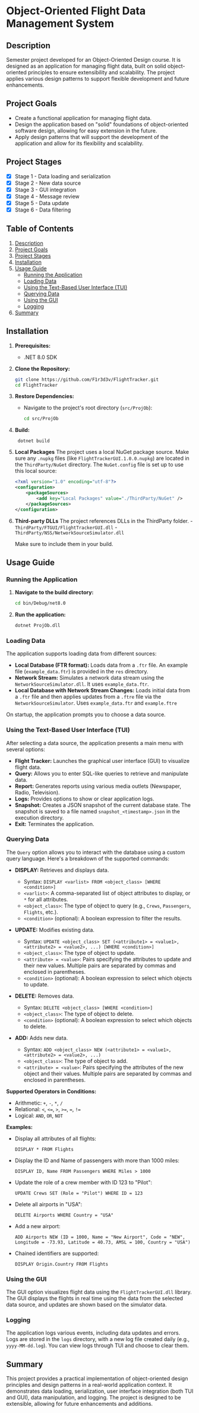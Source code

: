 # Object-Oriented Flight Data Management System

## Description

Semester project developed for an Object-Oriented Design course. It is designed as an application for managing flight data, built on solid object-oriented principles to ensure extensibility and scalability. The project applies various design patterns to support flexible development and future enhancements.

## Project Goals

-   Create a functional application for managing flight data.
-   Design the application based on "solid" foundations of object-oriented software design, allowing for easy extension in the future.
-   Apply design patterns that will support the development of the application and allow for its flexibility and scalability.

## Project Stages

-   [x] Stage 1 - Data loading and serialization
-   [x] Stage 2 - New data source
-   [x] Stage 3 - GUI integration
-   [x] Stage 4 - Message review
-   [x] Stage 5 - Data update
-   [x] Stage 6 - Data filtering

## Table of Contents

1.  [Description](#description)
2.  [Project Goals](#project-goals)
3.  [Project Stages](#project-stages)
4.  [Installation](#installation)
5.  [Usage Guide](#usage-guide)
    -   [Running the Application](#running-the-application)
    -   [Loading Data](#loading-data)
    -   [Using the Text-Based User Interface (TUI)](#using-the-text-based-user-interface-tui)
    -   [Querying Data](#querying-data)
    -   [Using the GUI](#using-the-gui)
    -   [Logging](#logging)
6. [Summary](#summary)

## Installation

1.  **Prerequisites:**
    -   .NET 8.0 SDK

2.  **Clone the Repository:**

    ```bash
    git clone https://github.com/F1r3d3v/FlightTracker.git
    cd FlightTracker
    ```

3.  **Restore Dependencies:**

    - Navigate to the project's root directory (`src/ProjOb`):
      ```bash
      cd src/ProjOb
      ```

4. **Build:**
   ```
    dotnet build
   ```
   
5. **Local Packages**
      The project uses a local NuGet package source.  Make sure any `.nupkg` files (like `FlightTrackerGUI.1.0.0.nupkg`) are located in the `ThirdParty/NuGet` directory.  The `NuGet.config` file is set up to use this local source:

    ```xml
    <?xml version="1.0" encoding="utf-8"?>
    <configuration>
        <packageSources>
            <add key="Local Packages" value="./ThirdParty/NuGet" />
        </packageSources>
    </configuration>
    ```

6. **Third-party DLLs**
    The project references DLLs in the ThirdParty folder.
        - `ThirdParty/FTGUI/FlightTrackerGUI.dll`
        -   `ThirdParty/NSS/NetworkSourceSimulator.dll`
        
    Make sure to include them in your build.


## Usage Guide

### Running the Application

1.  **Navigate to the build directory:**

    ```bash
    cd bin/Debug/net8.0
    ```

2.  **Run the application:**

    ```bash
    dotnet ProjOb.dll
    ```

### Loading Data
The application supports loading data from different sources:

-   **Local Database (FTR format):**  Loads data from a `.ftr` file.  An example file (`example_data.ftr`) is provided in the `res` directory.
-   **Network Stream:** Simulates a network data stream using the `NetworkSourceSimulator.dll`. It uses `example_data.ftr`.
- **Local Database with Network Stream Changes:** Loads initial data from a `.ftr` file and then applies updates from a `.ftre` file via the `NetworkSourceSimulator`.  Uses `example_data.ftr` and `example.ftre`

On startup, the application prompts you to choose a data source.

### Using the Text-Based User Interface (TUI)

After selecting a data source, the application presents a main menu with several options:

-   **Flight Tracker:** Launches the graphical user interface (GUI) to visualize flight data.
-   **Query:** Allows you to enter SQL-like queries to retrieve and manipulate data.
-   **Report:** Generates reports using various media outlets (Newspaper, Radio, Television).
-   **Logs:** Provides options to show or clear application logs.
-   **Snapshot:** Creates a JSON snapshot of the current database state.  The snapshot is saved to a file named `snapshot_<timestamp>.json` in the execution directory.
-   **Exit:** Terminates the application.

### Querying Data

The `Query` option allows you to interact with the database using a custom query language.  Here's a breakdown of the supported commands:

-   **DISPLAY:** Retrieves and displays data.
    -   Syntax: `DISPLAY <varlist> FROM <object_class> [WHERE <condition>]`
    -   `<varlist>`:  A comma-separated list of object attributes to display, or `*` for all attributes.
    -   `<object_class>`: The type of object to query (e.g., `Crews`, `Passengers`, `Flights`, etc.).
    -   `<condition>` (optional): A boolean expression to filter the results.

-   **UPDATE:** Modifies existing data.
    -   Syntax: `UPDATE <object_class> SET (<attribute1> = <value1>, <attribute2> = <value2>, ...) [WHERE <condition>]`
    -   `<object_class>`:  The type of object to update.
    -   `<attribute> = <value>`:  Pairs specifying the attributes to update and their new values.  Multiple pairs are separated by commas and enclosed in parentheses.
    -   `<condition>` (optional): A boolean expression to select which objects to update.

-   **DELETE:** Removes data.
    -   Syntax: `DELETE <object_class> [WHERE <condition>]`
    -   `<object_class>`: The type of object to delete.
    -   `<condition>` (optional): A boolean expression to select which objects to delete.

-   **ADD:** Adds new data.
    -   Syntax: `ADD <object_class> NEW (<attribute1> = <value1>, <attribute2> = <value2>, ...)`
    - `<object_class>`: The type of object to add.
    - `<attribute> = <value>`: Pairs specifying the attributes of the new object and their values. Multiple pairs are separated by commas and enclosed in parentheses.

**Supported Operators in Conditions:**

-   Arithmetic: `+`, `-`, `*`, `/`
-   Relational: `<`, `<=`, `>`, `>=`, `=`, `!=`
-   Logical: `AND`, `OR`, `NOT`

**Examples:**

-   Display all attributes of all flights:
    ```
    DISPLAY * FROM Flights
    ```

-   Display the ID and Name of passengers with more than 1000 miles:
    ```
    DISPLAY ID, Name FROM Passengers WHERE Miles > 1000
    ```

-   Update the role of a crew member with ID 123 to "Pilot":
    ```
    UPDATE Crews SET (Role = "Pilot") WHERE ID = 123
    ```

- Delete all airports in "USA":

   ```
   DELETE Airports WHERE Country = "USA"
   ```

-   Add a new airport:
    ```
    ADD Airports NEW (ID = 1000, Name = "New Airport", Code = "NEW", Longitude = -73.93, Latitude = 40.73, AMSL = 100, Country = "USA")
    ```

-   Chained identifiers are supported:
    ```
    DISPLAY Origin.Country FROM Flights
    ```

### Using the GUI
The GUI option visualizes flight data using the `FlightTrackerGUI.dll` library. The GUI displays the flights in real time using the data from the selected data source, and updates are shown based on the simulator data.

### Logging

The application logs various events, including data updates and errors. Logs are stored in the `logs` directory, with a new log file created daily (e.g., `yyyy-MM-dd.log`). You can view logs through TUI and choose to clear them.

## Summary

This project provides a practical implementation of object-oriented design principles and design patterns in a real-world application context. It demonstrates data loading, serialization, user interface integration (both TUI and GUI), data manipulation, and logging. The project is designed to be extensible, allowing for future enhancements and additions.
